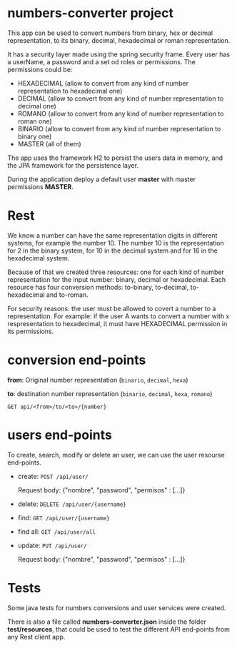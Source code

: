 # numbers-converter project

This app can be used to convert numbers from binary, hex or decimal representation, to its binary, decimal, hexadecimal or roman representation. 

It has a security layer made using the spring security frame. Every user has a userName, a password and a set od roles or permissions. 
The permissions could be:
- HEXADECIMAL (allow to convert from any kind of number representation to hexadecimal one)
- DECIMAL (allow to convert from any kind of number representation to decimal one)
- ROMANO (allow to convert from any kind of number representation to roman one)
- BINARIO (allow to convert from any kind of number representation to binary one)
- MASTER (all of them)

The app uses the framework H2 to persist the users data in memory, and the JPA framework for the persistence layer.

During the application deploy a default user **master** with master permissions **MASTER**.


# Rest
We know a number can have the same representation digits in different systems, for example the number 10. The number 10 is the representation for 2 in the binary system, for 10 in the decimal system and for 16 in the hexadecimal system.

Because of that we created three resources: one for each kind of number representation for the input number: binary, decimal or hexadecimal. Each resource has four conversion methods: to-binary, to-decimal, to-hexadecimal and to-roman. 

For security reasons: the user must be allowed to covert a number to a representation. For example: if the user A wants to convert a number with x respresentation to hexadecimal, it must have HEXADECIMAL permission in its permissions. 

# conversion end-points

**from**: Original number representation (`binario`, `decimal`, `hexa`)

**to**: destination number representation (`binario`, `decimal`, `hexa`, `romano`)
 
`GET api/<from>/to/<to>/{number}`

# users end-points

To create, search, modify or delete an user, we can use the user resourse end-points.
 
- create: `POST /api/user/`

    Request body: 
    {"nombre", "password", "permisos" : [...]}

- delete: `DELETE /api/user/{username}`

- find: `GET /api/user/{username}`

- find all: `GET /api/user/all`

- update: `PUT /api/user/`

    Request body: 
    {"nombre", "password", "permisos" : [...]}

# Tests
Some java tests for numbers conversions and user services were created. 

There is also a file called **numbers-converter.json** inside the folder **test/resources**, that could be used to test the different API end-points from any Rest client app.
